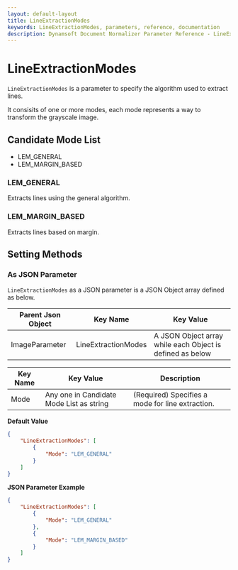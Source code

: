 ```yaml
---
layout: default-layout
title: LineExtractionModes
keywords: LineExtractionModes, parameters, reference, documentation
description: Dynamsoft Document Normalizer Parameter Reference - LineExtractionModes
---
```


# LineExtractionModes

`LineExtractionModes` is a parameter to specify the algorithm used to extract lines.

It consisits of one or more modes, each mode represents a way to transform the grayscale image.

## Candidate Mode List

- LEM_GENERAL
- LEM_MARGIN_BASED

### LEM_GENERAL

Extracts lines using the general algorithm.

### LEM_MARGIN_BASED

Extracts lines based on margin.

## Setting Methods

### As JSON Parameter

`LineExtractionModes` as a JSON parameter is a JSON Object array defined as below.

| Parent Json Object | Key Name | Key Value |
| ------------------ | ------------------- | ---------- |
| ImageParameter | LineExtractionModes | A JSON Object array while each Object is defined as below |

| Key Name | Key Value | Description |
| -------- | --------- | ----------- |
| Mode | Any one in Candidate Mode List as string | (Required) Specifies a mode for line extraction.  |

**Default Value**

```json
{
    "LineExtractionModes": [
        {
            "Mode": "LEM_GENERAL" 
        }
    ]
}
```

**JSON Parameter Example**

```json
{
    "LineExtractionModes": [
        {
            "Mode": "LEM_GENERAL"
        },
        {
            "Mode": "LEM_MARGIN_BASED" 
        }
    ]
}
```

